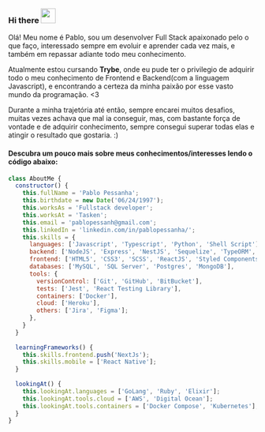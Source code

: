 ### Hi there <img src="https://camo.githubusercontent.com/e8e7b06ecf583bc040eb60e44eb5b8e0ecc5421320a92929ce21522dbc34c891/68747470733a2f2f6d656469612e67697068792e636f6d2f6d656469612f6876524a434c467a6361737252346961377a2f67697068792e676966" width="30" heigth="30" />

Olá! Meu nome é Pablo, sou um desenvolver Full Stack apaixonado pelo o que faço, interessado sempre em evoluir e aprender cada vez mais, e também em repassar adiante todo meu conhecimento.

Atualmente estou cursando **Trybe**, onde eu pude ter o privilegio de adquirir todo o meu conhecimento de Frontend e Backend(com a linguagem Javascript), e encontrando a certeza da minha paixão por esse vasto mundo da programação. <3

Durante a minha trajetória até então, sempre encarei muitos desafios, muitas vezes achava que mal ia conseguir, mas, com bastante força de vontade e de adquirir conhecimento, sempre consegui superar todas elas e atingir o resultado que gostaria. :)

#### Descubra um pouco mais sobre meus conhecimentos/interesses lendo o código abaixo:
```js
class AboutMe {
  constructor() {
    this.fullName = 'Pablo Pessanha';
    this.birthdate = new Date('06/24/1997');
    this.worksAs = 'Fullstack developer';
    this.worksAt = 'Tasken';
    this.email = 'pablopessanh@gmail.com';
    this.linkedIn = 'linkedin.com/in/pablopessanha/';
    this.skills = {
      languages: ['Javascript', 'Typescript', 'Python', 'Shell Script'],
      backend: ['NodeJS', 'Express', 'NestJS', 'Sequelize', 'TypeORM', 'GraphQL', 'Swagger'],
      frontend: ['HTML5', 'CSS3', 'SCSS', 'ReactJS', 'Styled Components'],
      databases: ['MySQL', 'SQL Server', 'Postgres', 'MongoDB'],
      tools: {
        versionControl: ['Git', 'GitHub', 'BitBucket'],
        tests: ['Jest', 'React Testing Library'],
        containers: ['Docker'],
        cloud: ['Heroku'],
        others: ['Jira', 'Figma'];
      },
    }
  }
  
  learningFrameworks() {
    this.skills.frontend.push('NextJs');
    this.skills.mobile = ['React Native'];
  }
  
  lookingAt() {
    this.lookingAt.languages = ['GoLang', 'Ruby', 'Elixir'];
    this.lookingAt.tools.cloud = ['AWS', 'Digital Ocean'];
    this.lookingAt.tools.containers = ['Docker Compose', 'Kubernetes'];
  }
}
```
